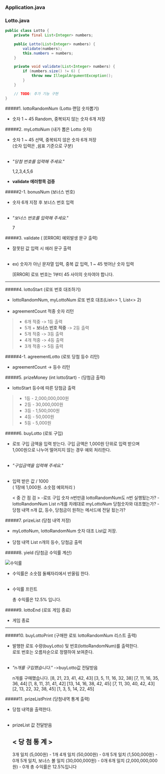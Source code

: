 ### Application.java


### Lotto.java
```java
public class Lotto {
    private final List<Integer> numbers;

    public Lotto(List<Integer> numbers) {
        validate(numbers);
        this.numbers = numbers;
    }

    private void validate(List<Integer> numbers) {
        if (numbers.size() != 6) {
            throw new IllegalArgumentException();
        }
    }

    // TODO: 추가 기능 구현
}
```
	
#####1. lottoRandomNum (Lotto 랜덤 숫자뽑기)
	   
+ 숫자 1 ~ 45 Random, 중복되지 않는 숫자 6개 저장
	
#####2. myLottoNum (내가 뽑은 Lotto 숫자)

+ 숫자 1 ~ 45 선택, 중복되지 않은 숫자 6개 저장
  <br/>(숫자 입력은 ,쉼표 기준으로 구분)
<br/><br/>
+ _"당첨 번호를 입력해 주세요."_ 
	
	1,2,3,4,5,6

+ **validate 에러항목 검증**

#####2-1. bonusNum (보너스 번호)
+ 숫자 6개 지정 후 보너스 번호 입력 
 <br/><br/>
 
+ _"보너스 번호를 입력해 주세요."_

	7
 
#####3. validate ( [ERROR] 예외발생 문구 출력)

+ 잘못된 값 입력 시 에러 문구 출력
<br/><br/>
+ ex) 숫자가 아닌 문자열 입력, 중복 값 입력, 1 ~ 45 벗어난 숫자 입력

	[ERROR] 로또 번호는 1부터 45 사이의 숫자여야 합니다.

---------------------------------------------------------------------------
#####4. lottoStart (로또 번호 대조하기)

+ lottoRandomNum, myLottoNum 로또 번호 대조(List<> 1, List<> 2)
<br/><br/>
+ agreementCount 적중 숫자 리턴

> - 6개 적중 -> 1등 출력
> - 5개 + **보너스 번호 적중** -> 2등 출력
> - 5개 적중 -> 3등 출력
> - 4개 적중 -> 4등 출력
> - 3개 적중 -> 5등 출력

#####4-1. agreementLotto (로또 당첨 등수 리턴)

+ agreementCount -> 등수 리턴

#####5. prizeMoney (int lottoStart) - (당첨금 출력)

+ lottoStart 등수에 따른 당첨금 출력

> - 1등 - 2,000,000,000원
> - 2등 - 30,000,000원
> - 3등 - 1,500,000원
> - 4등 - 50,000원
> - 5등 - 5,000원

#####6. buyLotto (로또 구입)

+ 로또 구입 금액을 입력 받는다. 구입 금액은 1,000원 단위로 입력 받으며<br/> 
1,000원으로 나누어 떨어지지 않는 경우 예외 처리한다.
<br/><br/>
+ _"구입금액을 입력해 주세요."_
<br/><br/>
+ 입력 받은 값 / 1000 
<br/>( 1장에 1,000원. 소숫점 예외처리 )
	
	< 중 간 점 검 >
	-로또 구입 숫자 n번만큼 lottoRandomNum도 n번 실행됬는가?
	-lottoRandomNum  List n개를 차례대로 myLottoNum 당첨숫자와 대조했는가?
	-당첨 내역 n개 값, 등수, 당첨금이 원하는 메서드에 전달 됬는가?

#####7. prizeList (당첨 내역 저장)

+ myLottoNum, lottoRandomNum 숫자 대조 List값 저장.
<br/><br/>
+ 당첨 내역 List n개의 등수, 당첨금 출력

#####8. yield (당첨금 수익률 계산)

![수익률](https://user-images.githubusercontent.com/106413731/201090898-3dfb018e-9df5-4fd3-a0fc-57a0b5d5fcb9.jpg)

+ 수익률은 소숫점 둘째자리에서 반올림 한다.
<br/><br/>
+ 수익률 프린트

	총 수익률은 12.5% 입니다.

#####9. lottoEnd (로또 게임 종료)

+ 게임 종료

---------------------------------------------------------------------

#####10. buyLottoPrint (구매한 로또 lottoRandomNum 리스트 출력)

+ 발행한 로또 수량(buyLotto) 및 번호(lottoRandomNum)를 출력한다.<br/> 
로또 번호는 오름차순으로 정렬하여 보여준다.
<br/><br/>
+ _"n개를 구입했습니다."_  ->buyLotto값 전달받음
	
	n개를 구매했습니다.
	[8, 21, 23, 41, 42, 43] 
	[3, 5, 11, 16, 32, 38] 
	[7, 11, 16, 35, 36, 44] 
	[1, 8, 11, 31, 41, 42] 
	[13, 14, 16, 38, 42, 45] 
	[7, 11, 30, 40, 42, 43] 
	[2, 13, 22, 32, 38, 45] 
	[1, 3, 5, 14, 22, 45]

#####11. prizeListPrint (당첨내역 통계 출력)

+ 당첨 내역을 출력한다.
<br/><br/>
+ prizeList 값 전달받음

	< 당 첨  통 계 >
	---
	3개 일치 (5,000원) - 1개
	4개 일치 (50,000원) - 0개
	5개 일치 (1,500,000원) - 0개
	5개 일치, 보너스 볼 일치 (30,000,000원) - 0개
	6개 일치 (2,000,000,000원) - 0개
	총 수익률은 12.5%입니다
